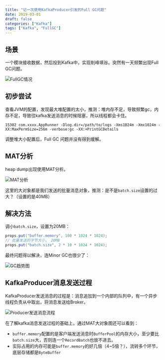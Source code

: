 ```yaml
---
title: "记一次使用KafkaProducer引发的Full GC问题"
date: 2019-03-01
draft: false
categories: ["Kafka"]
tags: ["Kafka", "FullGC"]
---
```



## 场景

一个模块接收数据，然后投到Kafka中，实现削峰填谷。突然有一天频繁出现Full GC问题。

![FullGC情况](/images/kafka-producer-fullgc-story-1.gif)


## 初步尝试

查看JVM的配置，发现最大堆配置的太小，推测：堆内存不足，导致频繁gc，内存不足，导致往kafka发送消息的时候阻塞，所以线程都会卡住。

```
15302 com.xxxx.AppRunner -Dlog.dir=/path/to/logs -Xms1024m -Xmx1024m -XX:MaxPermSize=256m -verbose:gc -XX:+PrintGCDetails
```

调整堆大小配置后，Full GC 问题并没有得到缓解。

## MAT分析

heap dump出现使用MAT分析。

![MAT分析](/images/kafka-producer-fullgc-story-2.png)


这里的大对象都是我们发送的批量消息对象，推测：是不是`batch.size`设置的过大？（设置的是40MB）

## 解决方法

调小`batch.size`，设置为20MB：

```java
props.put("buffer.memory", 100 * 1024 * 1024);
// 批量发送的字节大小， 20MB
props.put("batch.size", 2 * 10 * 1024 * 1024);
```

最终问题得以解决，连Minor GC也很少了：

![GC趋势图](/images/kafka-producer-fullgc-story-3.png)



## KafkaProducer消息发送过程


KafkaProducer发送消息的过程是：消息追加到一个内部的队列中，有一个异步线程负责从中取出，将消息发送给Broker。

![Producer发送消息流程](/images/kafka-producer-fullgc-story-4.jpg)


在了解kafka消息发送过程的基础上，通过MAT大对象图还可以看到：

* `buffer.memory`配置的是客户端发送消息时`BufferPool`的内存大小，至少要比`batch.size`大，否则连一个`RecordBatch`也放不进去。
* 实际占用的内存可能是`buffer.memory`的好几倍（4~5倍？），流转多个环节，底层存储都是`ByteBuffer`
